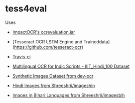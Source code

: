 # tess4eval

Uses

* [ImpactOCR's ocrevaluation.jar ](https://bintray.com/impactocr/maven/download_file?file_path=eu%2Fdigitisation%2FocrevalUAtion%2F1.3.0%2FocrevalUAtion-1.3.0-jar-with-dependencies.jar%20script:)
* [Tesseract OCR LSTM Engine and Traineddata] (https://github.com/tesseract-ocr)
* [Travis-ci](https://travis-ci.org/Shreeshrii/tess4eval)

* [Multilingual OCR for Indic Scripts - IIIT_Hindi_100 Dataset](http://ocr.iiit.ac.in/Hindi100.html)
* [Synthetic Images Dataset from dev-ocr](https://sourceforge.net/projects/dev-ocr/files/Data%20For%20Training%20Testing/)
* [Hindi Images from Shreeshrii/imageshin](https://github.com/shreeshrii/imageshin)
* [Images in Bihari Languages from Shreeshrii/imagesbih](https://github.com/shreeshrii/imagesbih)
